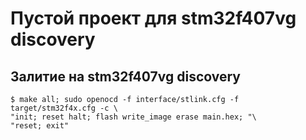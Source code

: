 # Пустой проект для stm32f407vg discovery
## Залитие на stm32f407vg discovery

```
$ make all; sudo openocd -f interface/stlink.cfg -f target/stm32f4x.cfg -c \
"init; reset halt; flash write_image erase main.hex; "\  
"reset; exit"
```
